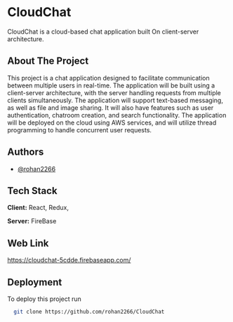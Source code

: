 # CloudChat

CloudChat is a cloud-based chat application built On client-server architecture.


## About The Project
This project is a chat application designed to facilitate communication between multiple users in real-time. The application will be built using a client-server architecture, with the server handling requests from multiple clients simultaneously. The application will support text-based messaging, as well as file and image sharing. It will also have features such as user authentication, chatroom creation, and search functionality. The application will be deployed on the cloud using AWS services, and will utilize thread programming to handle concurrent user requests.
## Authors

- [@rohan2266](https://www.github.com/rohan2266)


## Tech Stack

**Client:** React, Redux, 

**Server:** FireBase

## Web Link
https://cloudchat-5cdde.firebaseapp.com/

## Deployment

To deploy this project run

```bash
  git clone https://github.com/rohan2266/CloudChat
```
